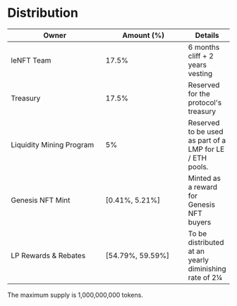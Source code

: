 # Distribution

<table><thead><tr><th width="243">Owner</th><th width="204.33333333333331">Amount (%)</th><th>Details</th></tr></thead><tbody><tr><td>leNFT Team</td><td>17.5%</td><td>6 months cliff + 2 years vesting</td></tr><tr><td>Treasury</td><td>17.5%</td><td>Reserved for the protocol's treasury</td></tr><tr><td>Liquidity Mining Program</td><td>5%</td><td>Reserved to be used as part of a LMP for LE / ETH pools.</td></tr><tr><td>Genesis NFT Mint</td><td>[0.41%, 5.21%]</td><td>Minted as a reward for Genesis NFT buyers</td></tr><tr><td>LP Rewards &#x26; Rebates</td><td>[54.79%, 59.59%]</td><td>To be distributed at an yearly diminishing rate of 2¼</td></tr></tbody></table>

The maximum supply is 1,000,000,000 tokens.

